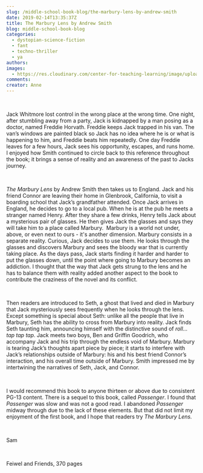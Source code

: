 ```yaml
---
slug: /middle-school-book-blog/the-marbury-lens-by-andrew-smith
date: 2019-02-14T13:35:37Z
title: The Marbury Lens by Andrew Smith
blog: middle-school-book-blog
categories:
  - dystopian-science-fiction
  - fant
  - techno-thriller
  - ya
authors:
images:
  - https://res.cloudinary.com/center-for-teaching-learning/image/upload/v1637512694/Marbury.jpg.jpg
comments:
creator: Anne
---
```


<div class="wp-block-image"><figure class="alignleft"/></div>
<!-- /wp:image --><br /><!-- wp:paragraph -->
<p>Jack Whitmore lost control
in the wrong place at the wrong time. One night, after stumbling away from a
party, Jack is kidnapped by a man posing as a doctor, named Freddie Horvath.
Freddie keeps Jack trapped in his van. The van’s windows are painted black so
Jack has no idea where he is or what is happening to him, and Freddie beats him
repeatedly. One day Freddie leaves for a few hours, Jack sees his opportunity,
escapes, and runs home. I enjoyed how Smith continued to circle back to this
reference throughout the book; it brings a sense of reality and an awareness of
the past to Jacks journey.</p>
<!-- /wp:paragraph --><br /><!-- wp:paragraph -->
<p><em>The Marbury Lens</em>
by Andrew Smith then takes us to England. Jack and his friend Connor are
leaving their home in Glenbrook, California, to visit a boarding school that
Jack’s grandfather attended. Once Jack arrives in England, he decides to go to
a local pub. When he is at the pub he meets a stranger named Henry. After they
share a few drinks, Henry tells Jack about a mysterious pair of glasses. He
then gives Jack the glasses and says they will take him to a place called
Marbury.  Marbury is a world not under, above, or even next to ours - it's
another dimension. Marbury consists in a separate reality. Curious, Jack
decides to use them. He looks through the glasses and discovers Marbury and
sees the bloody war that is currently taking place. As the days pass, Jack
starts finding it harder and harder to put the glasses down, until the point
where going to Marbury becomes an addiction. I thought that the way that Jack
gets strung to the lens and he has to balance them with reality added
another aspect to the book to contribute the craziness of the novel and its
conflict.
  </p>
<!-- /wp:paragraph --><br /><!-- wp:paragraph -->
<p>Then readers are introduced
to Seth, a ghost that lived and died in Marbury that Jack mysteriously sees
frequently when he looks through the lens. Except something is special about
Seth: unlike all the people that live in Marbury, Seth has the ability to cross
from Marbury into reality. Jack finds Seth taunting him, announcing himself
with the distinctive sound of <em>roll… tap tap tap</em>. Jack meets two boys,
Ben and Griffin Goodrich, who accompany Jack and his trip through the endless
void of Marbury. Marbury is tearing Jack’s thoughts apart piece by piece; it
starts to interfere with Jack’s relationships outside of Marbury: his and his
best friend Connor’s interaction, and his overall time outside of Marbury.
Smith impressed me by intertwining the narratives of Seth, Jack, and Connor.</p>
<!-- /wp:paragraph --><br /><!-- wp:paragraph -->
<p>I would recommend this book
to anyone thirteen or above due to consistent PG-13 content. There is a sequel
to this book, called <em>Passenger</em>. I found that <em>Passenger</em> was slow
and was not a good read. I abandoned <em>Passenger</em> midway through due to the
lack of these elements. But that did not limit my enjoyment of the first book,
and I hope that readers try <em>The Marbury
Lens. </em></p>
<!-- /wp:paragraph --><br /><!-- wp:paragraph -->
<p>Sam</p>
<!-- /wp:paragraph --><br /><!-- wp:paragraph -->
<p>Feiwel and Friends, 370 pages</p>
<!-- /wp:paragraph -->
